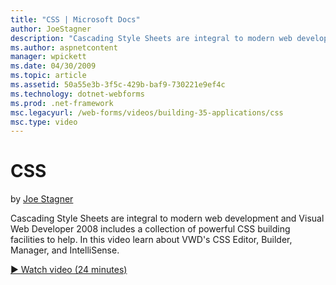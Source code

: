 ```yaml
---
title: "CSS | Microsoft Docs"
author: JoeStagner
description: "Cascading Style Sheets are integral to modern web development and Visual Web Developer 2008 includes a collection of powerful CSS building facilities to help..."
ms.author: aspnetcontent
manager: wpickett
ms.date: 04/30/2009
ms.topic: article
ms.assetid: 50a55e3b-3f5c-429b-baf9-730221e9ef4c
ms.technology: dotnet-webforms
ms.prod: .net-framework
msc.legacyurl: /web-forms/videos/building-35-applications/css
msc.type: video
---
```

CSS
====================
by [Joe Stagner](https://github.com/JoeStagner)

Cascading Style Sheets are integral to modern web development and Visual Web Developer 2008 includes a collection of powerful CSS building facilities to help. In this video learn about VWD's CSS Editor, Builder, Manager, and IntelliSense.

[&#9654; Watch video (24 minutes)](https://channel9.msdn.com/Blogs/ASP-NET-Site-Videos/css)